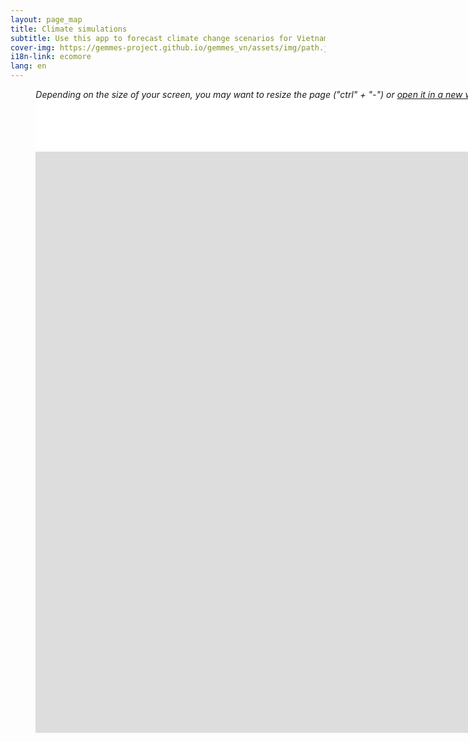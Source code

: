 ```yaml
---
layout: page_map
title: Climate simulations
subtitle: Use this app to forecast climate change scenarios for Vietnam
cover-img: https://gemmes-project.github.io/gemmes_vn/assets/img/path.jpg
i18n-link: ecomore
lang: en
---
```



<style>

.map-helper{
	height:100px;
}


.map-helper, iframe {
    width: 1600px;
    margin:0% 3% 0% 3%;
    background-color: #ffffff;
}

iframe {
    display: block;
    border-style:none;
	border:none; 
	overflow:hidden;	
	height:930px; 
	left:100px; 
	text-align:center;
}

.iframecenter{
	position:relative;
	left:5%;
	width:auto;
}


</style>

<div class="iframecenter">
<div class="map-helper">
<i> Depending on the size of your screen, you may want to resize the page ("ctrl" + "-") or <a href="https://remosat.usth.edu.vn/ecomore2/VNM">open it in a new window.</a></i>

</div>



<iframe ddd scrolling="no" src="https://remosat.usth.edu.vn/ecomore2/VNM"
></iframe>

</div>